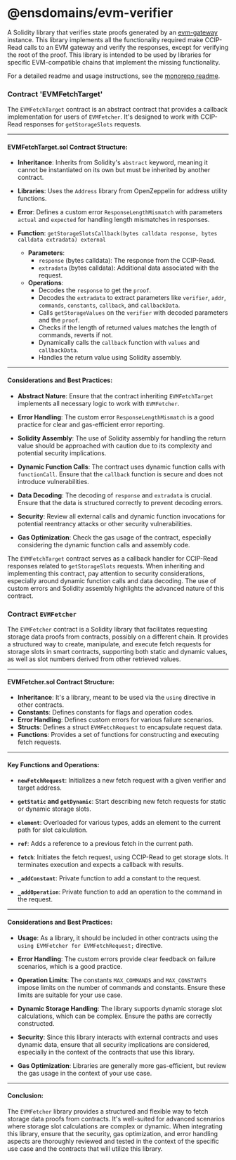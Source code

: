 # @ensdomains/evm-verifier
A Solidity library that verifies state proofs generated by an [evm-gateway](https://github.com/ensdomains/evmgateway/tree/main/evm-gateway) instance. This library implements all the functionality required make CCIP-Read calls to an EVM gateway and verify the responses, except for verifying the root of the proof. This library is intended to be used by libraries for specific EVM-compatible chains that implement the missing  functionality.

For a detailed readme and usage instructions, see the [monorepo readme](https://github.com/ensdomains/evmgateway/tree/main).

### Contract 'EVMFetchTarget'

The `EVMFetchTarget` contract is an abstract contract that provides a callback implementation for users of `EVMFetcher`. It's designed to work with CCIP-Read responses for `getStorageSlots` requests.

---

#### EVMFetchTarget.sol Contract Structure:

- **Inheritance**: Inherits from Solidity's `abstract` keyword, meaning it cannot be instantiated on its own but must be inherited by another contract.

- **Libraries**: Uses the `Address` library from OpenZeppelin for address utility functions.

- **Error**: Defines a custom error `ResponseLengthMismatch` with parameters `actual` and `expected` for handling length mismatches in responses.

- **Function**: `getStorageSlotsCallback(bytes calldata response, bytes calldata extradata) external`
    - **Parameters**: 
        - `response` (bytes calldata): The response from the CCIP-Read.
        - `extradata` (bytes calldata): Additional data associated with the request.
    - **Operations**:
        - Decodes the `response` to get the `proof`.
        - Decodes the `extradata` to extract parameters like `verifier`, `addr`, `commands`, `constants`, `callback`, and `callbackData`.
        - Calls `getStorageValues` on the `verifier` with decoded parameters and the `proof`.
        - Checks if the length of returned values matches the length of commands, reverts if not.
        - Dynamically calls the `callback` function with `values` and `callbackData`.
        - Handles the return value using Solidity assembly.

---

#### Considerations and Best Practices:

- **Abstract Nature**: Ensure that the contract inheriting `EVMFetchTarget` implements all necessary logic to work with `EVMFetcher`.

- **Error Handling**: The custom error `ResponseLengthMismatch` is a good practice for clear and gas-efficient error reporting.

- **Solidity Assembly**: The use of Solidity assembly for handling the return value should be approached with caution due to its complexity and potential security implications.

- **Dynamic Function Calls**: The contract uses dynamic function calls with `functionCall`. Ensure that the `callback` function is secure and does not introduce vulnerabilities.

- **Data Decoding**: The decoding of `response` and `extradata` is crucial. Ensure that the data is structured correctly to prevent decoding errors.

- **Security**: Review all external calls and dynamic function invocations for potential reentrancy attacks or other security vulnerabilities.

- **Gas Optimization**: Check the gas usage of the contract, especially considering the dynamic function calls and assembly code.

The `EVMFetchTarget` contract serves as a callback handler for CCIP-Read responses related to `getStorageSlots` requests. When inheriting and implementing this contract, pay attention to security considerations, especially around dynamic function calls and data decoding. The use of custom errors and Solidity assembly highlights the advanced nature of this contract. 


### Contract `EVMFetcher` 

The `EVMFetcher` contract is a Solidity library that facilitates requesting storage data proofs from contracts, possibly on a different chain. It provides a structured way to create, manipulate, and execute fetch requests for storage slots in smart contracts, supporting both static and dynamic values, as well as slot numbers derived from other retrieved values.

---

#### EVMFetcher.sol Contract Structure:

- **Inheritance**: It's a library, meant to be used via the `using` directive in other contracts.
- **Constants**: Defines constants for flags and operation codes.
- **Error Handling**: Defines custom errors for various failure scenarios.
- **Structs**: Defines a struct `EVMFetchRequest` to encapsulate request data.
- **Functions**: Provides a set of functions for constructing and executing fetch requests.

---

#### Key Functions and Operations:

- **`newFetchRequest`**: Initializes a new fetch request with a given verifier and target address.

- **`getStatic` and `getDynamic`**: Start describing new fetch requests for static or dynamic storage slots.

- **`element`**: Overloaded for various types, adds an element to the current path for slot calculation.

- **`ref`**: Adds a reference to a previous fetch in the current path.

- **`fetch`**: Initiates the fetch request, using CCIP-Read to get storage slots. It terminates execution and expects a callback with results.

- **`_addConstant`**: Private function to add a constant to the request.

- **`_addOperation`**: Private function to add an operation to the command in the request.

---

#### Considerations and Best Practices:

- **Usage**: As a library, it should be included in other contracts using the `using EVMFetcher for EVMFetchRequest;` directive.

- **Error Handling**: The custom errors provide clear feedback on failure scenarios, which is a good practice.

- **Operation Limits**: The constants `MAX_COMMANDS` and `MAX_CONSTANTS` impose limits on the number of commands and constants. Ensure these limits are suitable for your use case.

- **Dynamic Storage Handling**: The library supports dynamic storage slot calculations, which can be complex. Ensure the paths are correctly constructed.

- **Security**: Since this library interacts with external contracts and uses dynamic data, ensure that all security implications are considered, especially in the context of the contracts that use this library.

- **Gas Optimization**: Libraries are generally more gas-efficient, but review the gas usage in the context of your use case.

---

#### Conclusion:

The `EVMFetcher` library provides a structured and flexible way to fetch storage data proofs from contracts. It's well-suited for advanced scenarios where storage slot calculations are complex or dynamic. When integrating this library, ensure that the security, gas optimization, and error handling aspects are thoroughly reviewed and tested in the context of the specific use case and the contracts that will utilize this library.

